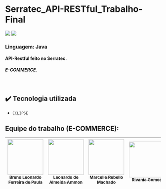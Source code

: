 # Serratec_API-RESTful_Trabalho-Final

<img src="https://img.shields.io/badge/Version-1.0.0-darkblue"/> <img src="https://img.shields.io/badge/Release%20Date-october__25?-darkviolet">
             
<h3> Linguagem: Java </h3>
 
 <h4> API-Restful feito no Serratec. </h4>
<h5> E-COMMERCE. </h5>
<br>
              
 ## :heavy_check_mark: Tecnologia utilizada
- `ECLIPSE `

## Equipe do trabalho (E-COMMERCE):

| [<img src="https://avatars.githubusercontent.com/u/72474294?v=4" width=115><br><sub>Breno Leonardo Ferreira de Paula</sub>](https://github.com/BrenoLeonardo) |  [<img src="https://avatars.githubusercontent.com/u/69130377?v=4" width=115><br><sub>Leonardo de Almeida Ammon</sub>](https://github.com/unamon) |  [<img src="https://avatars.githubusercontent.com/u/110869578?v=4" width=115><br><sub>Marcelle Rebello Machado</sub>](https://github.com/MarcelleMachado) |  [<img src="https://avatars.githubusercontent.com/u/106483714?v=4" width=115><br><sub>Rivania Gomes</sub>](https://github.com/RivaniaGomes) |  [<img src="https://avatars.githubusercontent.com/u/110869558?v=4" width=115><br><sub>Thamires</sub>](https://github.com/ThamiresOD) | 
| :---: | :---: | :---: | :---: | :---: |
